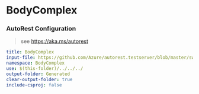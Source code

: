 # BodyComplex
### AutoRest Configuration
> see https://aka.ms/autorest

``` yaml
title: BodyComplex
input-file: https://github.com/Azure/autorest.testserver/blob/master/swagger/body-complex.json
namespace: BodyComplex
use: $(this-folder)/../../../
output-folder: Generated
clear-output-folder: true
include-csproj: false
```